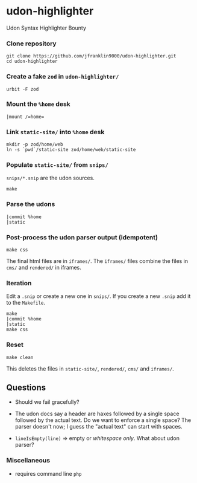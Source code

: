# udon-highlighter

Udon Syntax Highlighter Bounty

### Clone repository

```
git clone https://github.com/jfranklin9000/udon-highlighter.git
cd udon-highlighter
```

### Create a fake `zod` in `udon-highlighter/`

```
urbit -F zod
```

### Mount the `%home` desk

```
|mount /=home=
```

### Link `static-site/` into `%home` desk

```
mkdir -p zod/home/web
ln -s `pwd`/static-site zod/home/web/static-site
```

### Populate `static-site/` from `snips/`

`snips/*.snip` are the udon sources.

```
make
```

### Parse the udons

```
|commit %home
|static
```

### Post-process the udon parser output (idempotent)

```
make css
```

The final html files are in `iframes/`.
The `iframes/` files combine the files
in `cms/` and `rendered/` in iframes.

### Iteration

Edit a `.snip` or create a new one in `snips/`.
If you create a new `.snip` add it to the `Makefile`.

```
make
|commit %home
|static
make css
```

### Reset

```
make clean
```

This deletes the files in `static-site/`, `rendered/`, `cms/` and `iframes/`.

## Questions

- Should we fail gracefully?

- The udon docs say a header are haxes followed
  by a single space followed by the actual text.
  Do we want to enforce a single space?
  The parser doesn't now; I guess the "actual text"
  can start with spaces.

- `lineIsEmpty(line)` => empty or _whitespace only_.
  What about udon parser?

### Miscellaneous

- requires command line `php`
